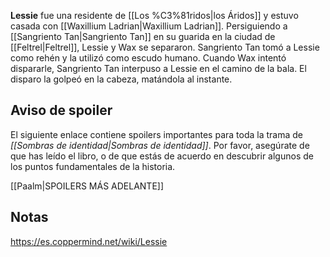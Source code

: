 
**Lessie** fue una residente de [[Los %C3%81ridos\|los Áridos]] y estuvo casada con [[Waxillium Ladrian\|Waxillium Ladrian]].
Persiguiendo a [[Sangriento Tan\|Sangriento Tan]] en su guarida en la ciudad de [[Feltrel\|Feltrel]], Lessie y Wax se separaron. Sangriento Tan tomó a Lessie como rehén y la utilizó como escudo humano. Cuando Wax intentó dispararle, Sangriento Tan interpuso a Lessie en el camino de la bala. El disparo la golpeó en la cabeza, matándola al instante.

## Aviso de spoiler
El siguiente enlace contiene spoilers importantes para toda la trama de *[[Sombras de identidad\|Sombras de identidad]]*. Por favor, asegúrate de que has leído el libro, o de que estás de acuerdo en descubrir algunos de los puntos fundamentales de la historia.

[[Paalm\|SPOILERS MÁS ADELANTE]]
## Notas



https://es.coppermind.net/wiki/Lessie